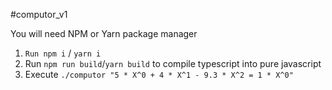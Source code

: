 #computor_v1

You will need NPM or Yarn package manager<br />
1. ```Run npm i``` / ```yarn i``` <br />
2. Run ```npm run build```/```yarn build``` to compile typescript into pure javascript
3. Execute ```./computor "5 * X^0 + 4 * X^1 - 9.3 * X^2 = 1 * X^0"```